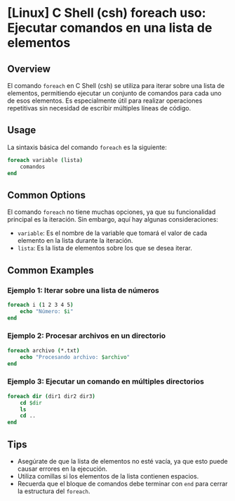# [Linux] C Shell (csh) foreach uso: Ejecutar comandos en una lista de elementos

## Overview
El comando `foreach` en C Shell (csh) se utiliza para iterar sobre una lista de elementos, permitiendo ejecutar un conjunto de comandos para cada uno de esos elementos. Es especialmente útil para realizar operaciones repetitivas sin necesidad de escribir múltiples líneas de código.

## Usage
La sintaxis básica del comando `foreach` es la siguiente:

```csh
foreach variable (lista)
    comandos
end
```

## Common Options
El comando `foreach` no tiene muchas opciones, ya que su funcionalidad principal es la iteración. Sin embargo, aquí hay algunas consideraciones:

- `variable`: Es el nombre de la variable que tomará el valor de cada elemento en la lista durante la iteración.
- `lista`: Es la lista de elementos sobre los que se desea iterar.

## Common Examples

### Ejemplo 1: Iterar sobre una lista de números
```csh
foreach i (1 2 3 4 5)
    echo "Número: $i"
end
```

### Ejemplo 2: Procesar archivos en un directorio
```csh
foreach archivo (*.txt)
    echo "Procesando archivo: $archivo"
end
```

### Ejemplo 3: Ejecutar un comando en múltiples directorios
```csh
foreach dir (dir1 dir2 dir3)
    cd $dir
    ls
    cd ..
end
```

## Tips
- Asegúrate de que la lista de elementos no esté vacía, ya que esto puede causar errores en la ejecución.
- Utiliza comillas si los elementos de la lista contienen espacios.
- Recuerda que el bloque de comandos debe terminar con `end` para cerrar la estructura del `foreach`.